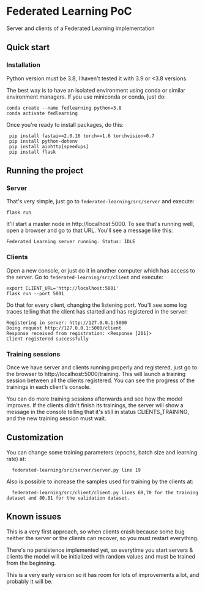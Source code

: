 # Federated Learning PoC
Server and clients of a Federated Learning implementation

## Quick start

### Installation
Python version must be 3.8, I haven't tested it with 3.9 or <3.8 versions.

The best way is to have an isolated environment using conda or similar environment managers.
If you use miniconda or conda, just do:

    conda create --name fedlearning python=3.8
    conda activate fedlearning

Once you're ready to install packages, do this:

     pip install fastai==2.0.16 torch==1.6 torchvision=0.7
     pip install python-dotenv
     pip install aiohttp[speedups]
     pip install flask
  
  
## Running the project   
### Server
That's very simple, just go to `federated-learning/src/server` and execute:

    flask run
    
It'll start a master node in http://localhost:5000. To see that's running well, open a browser and go to that URL.
You'll see a message like this:

    Federated Learning server running. Status: IDLE
    
### Clients
Open a new console, or just do it in another computer which has access to the server.
Go to `federated-learning/src/client` and execute:

    export CLIENT_URL='http://localhost:5001'
    flask run --port 5001
    
Do that for every client, changing the listening port. You'll see some log traces telling that the client 
has started and has registered in the server:

    Registering in server: http://127.0.0.1:5000
    Doing request http://127.0.0.1:5000/client
    Response received from registration: <Response [201]>
    Client registered successfully
    
### Training sessions
Once we have server and clients running properly and registered, just go to the browser to http://localhost:5000/training.
This will launch a training session between all the clients registered. You can see the progress of the trainings in each 
client's console.

You can do more training sessions afterwards and see how the model improves. If the clients didn't finish its trainings, 
the server will show a message in the console telling that it's still in status CLIENTS_TRAINING, and the new 
training session must wait.

## Customization
You can change some training parameters (epochs, batch size and learning rate) at:

      federated-learning/src/server/server.py line 19
      
Also is possible to increase the samples used for training by the clients at:

      federated-learning/src/client/client.py lines 69,70 for the training dataset and 80,81 for the validation dataset.
      
## Known issues
This is a very first approach, so when clients crash because some bug neither the server or the clients can recover, so 
you must restart everything.

There's no persistence implemented yet, so everytime you start servers & clients the model will be initialized with 
random values and must be trained from the beginning.

This is a very early version so it has room for lots of improvements a lot, and probably it will be.

